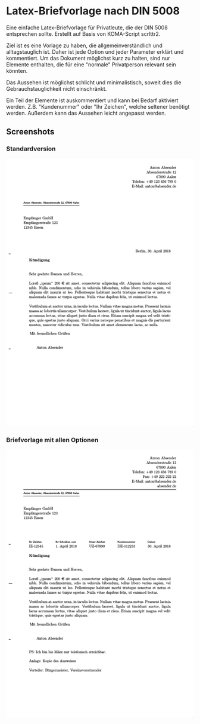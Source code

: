 # Latex-Briefvorlage nach DIN 5008
Eine einfache Latex-Briefvorlage für Privatleute, die der DIN 5008 entsprechen sollte. Erstellt auf Basis von KOMA-Script scrlttr2.

Ziel ist es eine Vorlage zu haben, die allgemeinverständlich und alltagstauglich ist. Daher ist jede Option und jeder Parameter erklärt und kommentiert. Um das Dokument möglichst kurz zu halten, sind nur Elemente enthalten, die für eine "normale" Privatperson relevant sein könnten.

Das Aussehen ist möglichst schlicht und minimalistisch, soweit dies die Gebrauchstauglichkeit nicht einschränkt.

Ein Teil der Elemente ist auskommentiert und kann bei Bedarf aktiviert werden. Z.B. "Kundenummer" oder "Ihr Zeichen", welche seltener benötigt werden. Außerdem kann das Aussehen leicht angepasst werden.

## Screenshots
### Standardversion
![Image of Yaktocat](screenshots/Briefvorlage%20mit%20Standardoptionen.png)
### Briefvorlage mit allen Optionen
![Briefvorlage mit allen Optionen](screenshots/Briefvorlage%20mit%20allen%20Optionen.png)
